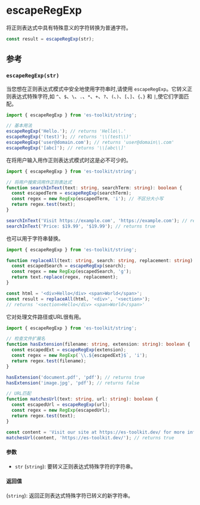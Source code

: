 # escapeRegExp

将正则表达式中具有特殊意义的字符转换为普通字符。

```typescript
const result = escapeRegExp(str);
```

## 参考

### `escapeRegExp(str)`

当您想在正则表达式模式中安全地使用字符串时,请使用 `escapeRegExp`。它转义正则表达式特殊字符,如 `^`、`$`、`\`、`.`、`*`、`+`、`?`、`(`、`)`、`[`、`]`、`{`、`}` 和 `|`,使它们字面匹配。

```typescript
import { escapeRegExp } from 'es-toolkit/string';

// 基本用法
escapeRegExp('Hello.'); // returns 'Hello\\.'
escapeRegExp('(test)'); // returns '\\(test\\)'
escapeRegExp('user@domain.com'); // returns 'user@domain\\.com'
escapeRegExp('[abc]'); // returns '\\[abc\\]'
```

在将用户输入用作正则表达式模式时这是必不可少的。

```typescript
import { escapeRegExp } from 'es-toolkit/string';

// 将用户搜索词用作正则表达式
function searchInText(text: string, searchTerm: string): boolean {
  const escapedTerm = escapeRegExp(searchTerm);
  const regex = new RegExp(escapedTerm, 'i'); // 不区分大小写
  return regex.test(text);
}

searchInText('Visit https://example.com', 'https://example.com'); // returns true
searchInText('Price: $19.99', '$19.99'); // returns true
```

也可以用于字符串替换。

```typescript
import { escapeRegExp } from 'es-toolkit/string';

function replaceAll(text: string, search: string, replacement: string): string {
  const escapedSearch = escapeRegExp(search);
  const regex = new RegExp(escapedSearch, 'g');
  return text.replace(regex, replacement);
}

const html = '<div>Hello</div> <span>World</span>';
const result = replaceAll(html, '<div>', '<section>');
// returns '<section>Hello</div> <span>World</span>'
```

它对处理文件路径或URL很有用。

```typescript
import { escapeRegExp } from 'es-toolkit/string';

// 检查文件扩展名
function hasExtension(filename: string, extension: string): boolean {
  const escapedExt = escapeRegExp(extension);
  const regex = new RegExp(`\\.${escapedExt}$`, 'i');
  return regex.test(filename);
}

hasExtension('document.pdf', 'pdf'); // returns true
hasExtension('image.jpg', 'pdf'); // returns false

// URL匹配
function matchesUrl(text: string, url: string): boolean {
  const escapedUrl = escapeRegExp(url);
  const regex = new RegExp(escapedUrl);
  return regex.test(text);
}

const content = 'Visit our site at https://es-toolkit.dev/ for more info';
matchesUrl(content, 'https://es-toolkit.dev/'); // returns true
```

#### 参数

- `str` (`string`): 要转义正则表达式特殊字符的字符串。

#### 返回值

(`string`): 返回正则表达式特殊字符已转义的新字符串。
